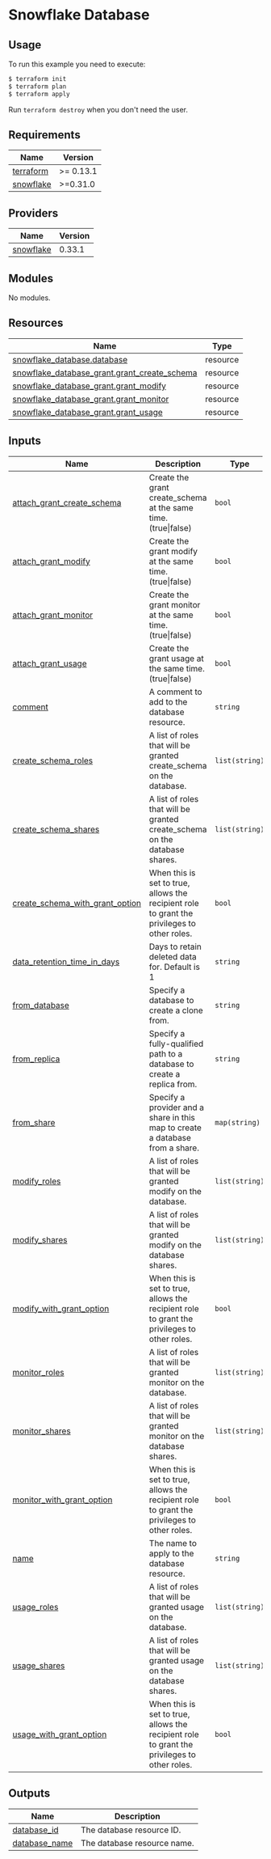 # Snowflake Database

## Usage

To run this example you need to execute:

```bash
$ terraform init
$ terraform plan
$ terraform apply
```

 Run `terraform destroy` when you don't need the user.

<!-- BEGINNING OF PRE-COMMIT-TERRAFORM DOCS HOOK -->
## Requirements

| Name | Version |
|------|---------|
| <a name="requirement_terraform"></a> [terraform](#requirement\_terraform) | >= 0.13.1 |
| <a name="requirement_snowflake"></a> [snowflake](#requirement\_snowflake) | >=0.31.0 |

## Providers

| Name | Version |
|------|---------|
| <a name="provider_snowflake"></a> [snowflake](#provider\_snowflake) | 0.33.1 |

## Modules

No modules.

## Resources

| Name | Type |
|------|------|
| [snowflake_database.database](https://registry.terraform.io/providers/chanzuckerberg/snowflake/latest/docs/resources/database) | resource |
| [snowflake_database_grant.grant_create_schema](https://registry.terraform.io/providers/chanzuckerberg/snowflake/latest/docs/resources/database_grant) | resource |
| [snowflake_database_grant.grant_modify](https://registry.terraform.io/providers/chanzuckerberg/snowflake/latest/docs/resources/database_grant) | resource |
| [snowflake_database_grant.grant_monitor](https://registry.terraform.io/providers/chanzuckerberg/snowflake/latest/docs/resources/database_grant) | resource |
| [snowflake_database_grant.grant_usage](https://registry.terraform.io/providers/chanzuckerberg/snowflake/latest/docs/resources/database_grant) | resource |

## Inputs

| Name | Description | Type | Default | Required |
|------|-------------|------|---------|:--------:|
| <a name="input_attach_grant_create_schema"></a> [attach\_grant\_create\_schema](#input\_attach\_grant\_create\_schema) | Create the grant create\_schema at the same time. (true\|false) | `bool` | `false` | no |
| <a name="input_attach_grant_modify"></a> [attach\_grant\_modify](#input\_attach\_grant\_modify) | Create the grant modify at the same time. (true\|false) | `bool` | `false` | no |
| <a name="input_attach_grant_monitor"></a> [attach\_grant\_monitor](#input\_attach\_grant\_monitor) | Create the grant monitor at the same time. (true\|false) | `bool` | `false` | no |
| <a name="input_attach_grant_usage"></a> [attach\_grant\_usage](#input\_attach\_grant\_usage) | Create the grant usage at the same time. (true\|false) | `bool` | `false` | no |
| <a name="input_comment"></a> [comment](#input\_comment) | A  comment to add to the database resource. | `string` | `"Created by Terraform."` | no |
| <a name="input_create_schema_roles"></a> [create\_schema\_roles](#input\_create\_schema\_roles) | A list of roles that will be granted create\_schema on the database. | `list(string)` | `[]` | no |
| <a name="input_create_schema_shares"></a> [create\_schema\_shares](#input\_create\_schema\_shares) | A list of roles that will be granted create\_schema on the database shares. | `list(string)` | `[]` | no |
| <a name="input_create_schema_with_grant_option"></a> [create\_schema\_with\_grant\_option](#input\_create\_schema\_with\_grant\_option) | When this is set to true, allows the recipient role to grant the privileges to other roles. | `bool` | `false` | no |
| <a name="input_data_retention_time_in_days"></a> [data\_retention\_time\_in\_days](#input\_data\_retention\_time\_in\_days) | Days to retain deleted data for. Default is 1 | `string` | `1` | no |
| <a name="input_from_database"></a> [from\_database](#input\_from\_database) | Specify a database to create a clone from. | `string` | `null` | no |
| <a name="input_from_replica"></a> [from\_replica](#input\_from\_replica) | Specify a fully-qualified path to a database to create a replica from. | `string` | `null` | no |
| <a name="input_from_share"></a> [from\_share](#input\_from\_share) | Specify a provider and a share in this map to create a database from a share. | `map(string)` | `{}` | no |
| <a name="input_modify_roles"></a> [modify\_roles](#input\_modify\_roles) | A list of roles that will be granted modify on the database. | `list(string)` | `[]` | no |
| <a name="input_modify_shares"></a> [modify\_shares](#input\_modify\_shares) | A list of roles that will be granted modify on the database shares. | `list(string)` | `[]` | no |
| <a name="input_modify_with_grant_option"></a> [modify\_with\_grant\_option](#input\_modify\_with\_grant\_option) | When this is set to true, allows the recipient role to grant the privileges to other roles. | `bool` | `false` | no |
| <a name="input_monitor_roles"></a> [monitor\_roles](#input\_monitor\_roles) | A list of roles that will be granted monitor on the database. | `list(string)` | `[]` | no |
| <a name="input_monitor_shares"></a> [monitor\_shares](#input\_monitor\_shares) | A list of roles that will be granted monitor on the database shares. | `list(string)` | `[]` | no |
| <a name="input_monitor_with_grant_option"></a> [monitor\_with\_grant\_option](#input\_monitor\_with\_grant\_option) | When this is set to true, allows the recipient role to grant the privileges to other roles. | `bool` | `false` | no |
| <a name="input_name"></a> [name](#input\_name) | The name to apply to the database resource. | `string` | n/a | yes |
| <a name="input_usage_roles"></a> [usage\_roles](#input\_usage\_roles) | A list of roles that will be granted usage on the database. | `list(string)` | `[]` | no |
| <a name="input_usage_shares"></a> [usage\_shares](#input\_usage\_shares) | A list of roles that will be granted usage on the database shares. | `list(string)` | `[]` | no |
| <a name="input_usage_with_grant_option"></a> [usage\_with\_grant\_option](#input\_usage\_with\_grant\_option) | When this is set to true, allows the recipient role to grant the privileges to other roles. | `bool` | `false` | no |

## Outputs

| Name | Description |
|------|-------------|
| <a name="output_database_id"></a> [database\_id](#output\_database\_id) | The database resource ID. |
| <a name="output_database_name"></a> [database\_name](#output\_database\_name) | The database resource name. |
<!-- END OF PRE-COMMIT-TERRAFORM DOCS HOOK -->
